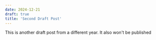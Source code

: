 ```yaml
---
date: 2024-12-21
draft: true
title: 'Second Draft Post'
---
```


This is another draft post from a different year. It also won't be published
